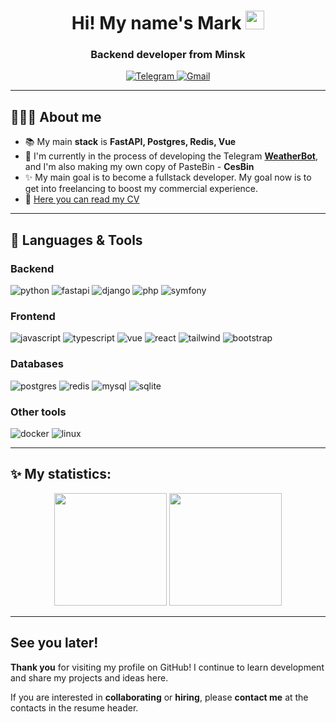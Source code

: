 <div id="header" align="center">
    <h1>
        Hi! My name's Mark <img src="https://media.giphy.com/media/hvRJCLFzcasrR4ia7z/giphy.gif" width="30px"/>
    </h1>
    <h3>
        Backend developer from Minsk
    </h3>
    <div id="badges">
        <a href="https://t.me/mark_cesium">
            <img src="https://img.shields.io/badge/Telegram-blue?style=for-the-badge&logo=telegram&logoColor=white" alt="Telegram"/>
        </a>
        <a href="mailto:cesiummark01@gmail.com">
            <img src="https://img.shields.io/badge/email-red?style=for-the-badge&logo=gmail&logoColor=white" alt="Gmail"/>
        </a>
    </div>
</div>

---

## 🧑🏻‍🎓 About me
- :books: My main **stack** is **FastAPI, Postgres, Redis, Vue**
- 🔭 I'm currently in the process of developing the Telegram **[WeatherBot](https://github.com/MarkCesium/weather-bot)**, and I'm also making my own copy of PasteBin - **CesBin**
- ✨ My main goal is to become a fullstack developer. My goal now is to get into freelancing to boost my commercial experience.
- 📝 [Here you can read my CV](https://drive.google.com/file/d/1aMFO_JkuKcHveQ_BlWunwhqdGG_BfPRI/view?usp=sharing)
---

## :toolbox: Languages & Tools

### Backend
<div>
    <img alt="python" src="https://img.shields.io/badge/Python-3776AB?style=for-the-badge&logo=python&logoColor=white" />
    <!-- <img src="https://cdn.jsdelivr.net/gh/devicons/devicon@latest/icons/python/python-original.svg" title="Python" alt="Python" width="40" height="40">&nbsp; -->
    <img alt="fastapi" src="https://img.shields.io/badge/-Fast%20API-009688?style=for-the-badge&logo=fastapi&logoColor=white" />
    <!-- <img src="https://cdn.jsdelivr.net/gh/devicons/devicon@latest/icons/fastapi/fastapi-original.svg" title="FastAPI" alt="FastAPI" width="40" height="40">&nbsp; -->
    <img alt="django" src="https://img.shields.io/badge/-Django-092E20?style=for-the-badge&logo=django&logoColor=white" />
    <!-- <img src="https://cdn.jsdelivr.net/gh/devicons/devicon@latest/icons/django/django-plain.svg" title="Django" alt="Django" width="40" height="40">&nbsp; -->
    <!-- <img src="https://cdn.jsdelivr.net/gh/devicons/devicon@latest/icons/djangorest/djangorest-original.svg" title="DRF" alt="DRF" width="40" height="40">&nbsp; -->
    <img alt="php" src="https://img.shields.io/badge/php-777BB4?style=for-the-badge&logo=php&logoColor=white" />
    <!-- <img src="https://cdn.jsdelivr.net/gh/devicons/devicon@latest/icons/php/php-original.svg" title="PHP" alt="PHP" width="40" height="40">&nbsp; -->
    <img alt="symfony" src="https://img.shields.io/badge/-Symfony-000000?style=for-the-badge&logo=symfony&logoColor=white" />
    <!-- <img src="https://cdn.jsdelivr.net/gh/devicons/devicon@latest/icons/symfony/symfony-original.svg" title="Symfony" alt="Symfony" width="40" height="40">&nbsp; -->
</div>

### Frontend
<div>
    <img alt="javascript" src="https://img.shields.io/badge/-JavaScript-F7DF1E?style=for-the-badge&logo=javascript&logoColor=black" /> 
    <!-- <img src="https://cdn.jsdelivr.net/gh/devicons/devicon@latest/icons/javascript/javascript-original.svg" title="JS" alt="JS" width="40" height="40">&nbsp; -->
    <img alt="typescript" src="https://img.shields.io/badge/-TypeScript-3178C6?style=for-the-badge&logo=typescript&logoColor=white" /> 
    <!-- <img src="https://cdn.jsdelivr.net/gh/devicons/devicon@latest/icons/typescript/typescript-original.svg" title="TS" alt="TS" width="40" height="40">&nbsp; -->
    <img alt="vue" src="https://img.shields.io/badge/-Vue-35495E?style=for-the-badge&logo=vue.js&logoColor=4FC08D" />
    <!-- <img src="https://cdn.jsdelivr.net/gh/devicons/devicon@latest/icons/vuejs/vuejs-original.svg" title="Vue" alt="Vue" width="40" height="40">&nbsp; -->
    <img alt="react" src="https://img.shields.io/badge/React-20232A?style=for-the-badge&logo=react&logoColor=61DAFB" />
    <!-- <img src="https://cdn.jsdelivr.net/gh/devicons/devicon@latest/icons/react/react-original.svg" title="React" alt="React" width="40" height="40">&nbsp; -->
    <img alt="tailwind" src="https://img.shields.io/badge/Tailwind-38B2AC?style=for-the-badge&logo=tailwind-css&logoColor=white" />
    <!-- <img src="https://cdn.jsdelivr.net/gh/devicons/devicon@latest/icons/tailwindcss/tailwindcss-original.svg" title="tailwind" alt="tailwind" width="40" height="40">&nbsp; -->
    <img alt="bootstrap" src="https://img.shields.io/badge/Bootstrap-563D7C?style=for-the-badge&logo=bootstrap&logoColor=white" />
    <!-- <img src="https://cdn.jsdelivr.net/gh/devicons/devicon@latest/icons/bootstrap/bootstrap-original.svg" title="bootstrap" alt="bootstrap" width="40" height="40">&nbsp; -->
</div>

### Databases
<div>
    <img alt="postgres" src="https://img.shields.io/badge/postgresql-316192?style=for-the-badge&logo=postgresql&logoColor=white" />
    <!-- <img src="https://cdn.jsdelivr.net/gh/devicons/devicon@latest/icons/postgresql/postgresql-original.svg" title="postgres" alt="postgres" width="40" height="40">&nbsp; -->
    <img alt="redis" src="https://img.shields.io/badge/redis-%23DD0031.svg?&style=for-the-badge&logo=redis&logoColor=white" />
    <!-- <img src="https://cdn.jsdelivr.net/gh/devicons/devicon@latest/icons/redis/redis-original.svg" title="Redis" alt="Redis" width="40" height="40">&nbsp; -->
    <img alt="mysql" src="https://img.shields.io/badge/MySQL-005C84?style=for-the-badge&logo=mysql&logoColor=white" />
    <!-- <img src="https://cdn.jsdelivr.net/gh/devicons/devicon@latest/icons/mysql/mysql-original.svg" title="MySQL" alt="MySQL" width="40" height="40">&nbsp; -->
    <img alt="sqlite" src="https://img.shields.io/badge/SQLite-07405E?style=for-the-badge&logo=sqlite&logoColor=white" />
    <!-- <img src="https://cdn.jsdelivr.net/gh/devicons/devicon@latest/icons/sqlite/sqlite-original.svg" title="SQLite" alt="SQLite" width="40" height="40">&nbsp; -->
</div>

### Other tools
<div>
    <img alt="docker" src="https://img.shields.io/badge/DOCKER-2496ED?style=for-the-badge&logo=docker&logoColor=white" />
    <!-- <img src="https://cdn.jsdelivr.net/gh/devicons/devicon@latest/icons/docker/docker-plain.svg" title="Docker" alt="Docker" width="40" height="40">&nbsp; -->
    <img alt="linux" src="https://img.shields.io/badge/Linux-FCC624?style=for-the-badge&logo=linux&logoColor=black" />
    <!-- <img src="https://cdn.jsdelivr.net/gh/devicons/devicon@latest/icons/linux/linux-original.svg" title="Linux" alt="Linux" width="40" height="40"> -->
</div>

---

## :sparkles: My statistics:
<div align="center">
    <img height="180em" src="https://github-readme-stats.vercel.app/api?username=MarkCesium&show_icons=true&theme=radical&rank_icon=github"/>
    <img height="180em" src="https://github-readme-stats.vercel.app/api/top-langs/?username=MarkCesium&layout=compact&theme=radical"/>
</div>

---

## See you later!
**Thank you** for visiting my profile on GitHub! I continue to learn development and share my projects and ideas here.

If you are interested in **collaborating** or **hiring**, please **contact me** at the contacts in the resume header.
<!--
**MarkCesium/MarkCesium** is a ✨ _special_ ✨ repository because its `README.md` (this file) appears on your GitHub profile.

Here are some ideas to get you started:

- 🔭 I’m currently working on ...
- 🌱 I’m currently learning ...
- 👯 I’m looking to collaborate on ...
- 🤔 I’m looking for help with ...
- 💬 Ask me about ...
- 📫 How to reach me: ...
- 😄 Pronouns: ...
- ⚡ Fun fact: ...
-->
